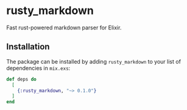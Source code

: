 # rusty_markdown

Fast rust-powered markdown parser for Elixir.

## Installation

The package can be installed by adding `rusty_markdown` to your list of dependencies in `mix.exs`:

```elixir
def deps do
  [
    {:rusty_markdown, "~> 0.1.0"}
  ]
end
```
